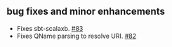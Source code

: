 ## bug fixes and minor enhancements
- Fixes sbt-scalaxb. [#83](https://github.com/eed3si9n/scalaxb/issues/83)
- Fixes QName parsing to resolve URI. [#82](https://github.com/eed3si9n/scalaxb/issues/82)
